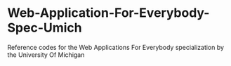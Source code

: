 # Web-Application-For-Everybody-Spec-Umich
Reference codes for the Web Applications For Everybody specialization by the University Of Michigan
